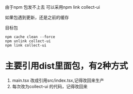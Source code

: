 由于npm 包发不上去
可以采用npm link collect-ui 

如果包遇到更新，还是之前的缓存

目标包
``` shell
npm cache clean --force
npm unlink collect-ui
npm link collect-ui
```

# 主要引用dist里面包，有2种方式
1. main.tsx 改成引用src/index.tsx,记得改回来生产
2. 每次改为collect-ui 的代码，记得改回来